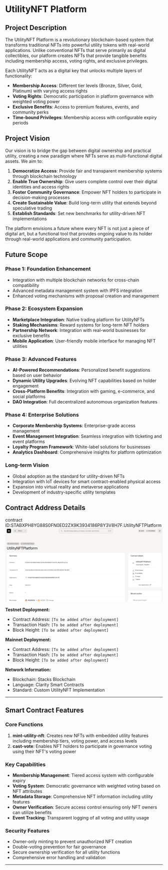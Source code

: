 # UtilityNFT Platform

## Project Description

The UtilityNFT Platform is a revolutionary blockchain-based system that transforms traditional NFTs into powerful utility tokens with real-world applications. Unlike conventional NFTs that serve primarily as digital collectibles, our platform creates NFTs that provide tangible benefits including membership access, voting rights, and exclusive privileges.

Each UtilityNFT acts as a digital key that unlocks multiple layers of functionality:
- **Membership Access**: Different tier levels (Bronze, Silver, Gold, Platinum) with varying access rights
- **Voting Rights**: Democratic participation in platform governance with weighted voting power
- **Exclusive Benefits**: Access to premium features, events, and community perks
- **Time-bound Privileges**: Membership access with configurable expiry periods

## Project Vision

Our vision is to bridge the gap between digital ownership and practical utility, creating a new paradigm where NFTs serve as multi-functional digital assets. We aim to:

1. **Democratize Access**: Provide fair and transparent membership systems through blockchain technology
2. **Enable True Ownership**: Give users complete control over their digital identities and access rights
3. **Foster Community Governance**: Empower NFT holders to participate in decision-making processes
4. **Create Sustainable Value**: Build long-term utility that extends beyond speculative trading
5. **Establish Standards**: Set new benchmarks for utility-driven NFT implementations

The platform envisions a future where every NFT is not just a piece of digital art, but a functional tool that provides ongoing value to its holder through real-world applications and community participation.

## Future Scope

### Phase 1: Foundation Enhancement
- Integration with multiple blockchain networks for cross-chain compatibility
- Advanced metadata management system with IPFS integration
- Enhanced voting mechanisms with proposal creation and management

### Phase 2: Ecosystem Expansion
- **Marketplace Integration**: Native trading platform for UtilityNFTs
- **Staking Mechanisms**: Reward systems for long-term NFT holders
- **Partnership Network**: Integration with real-world businesses for exclusive benefits
- **Mobile Application**: User-friendly mobile interface for managing NFT utilities

### Phase 3: Advanced Features
- **AI-Powered Recommendations**: Personalized benefit suggestions based on user behavior
- **Dynamic Utility Upgrades**: Evolving NFT capabilities based on holder engagement
- **Cross-Platform Benefits**: Integration with gaming, e-commerce, and social platforms
- **DAO Integration**: Full decentralized autonomous organization features

### Phase 4: Enterprise Solutions
- **Corporate Membership Systems**: Enterprise-grade access management
- **Event Management Integration**: Seamless integration with ticketing and event platforms
- **Loyalty Program Framework**: White-label solutions for businesses
- **Analytics Dashboard**: Comprehensive insights for platform optimization

### Long-term Vision
- Global adoption as the standard for utility-driven NFTs
- Integration with IoT devices for smart contract-enabled physical access
- Expansion into virtual reality and metaverse applications
- Development of industry-specific utility templates

## Contract Address Details
contract ID:STABXPH8YG88S0FN0ED2ZX9K3934186P8Y3V8H7F.UtilityNFTPlatform
![alt text](image.png)

**Testnet Deployment:**
- Contract Address: `[To be added after deployment]`
- Transaction Hash: `[To be added after deployment]`
- Block Height: `[To be added after deployment]`

**Mainnet Deployment:**
- Contract Address: `[To be added after deployment]`
- Transaction Hash: `[To be added after deployment]`
- Block Height: `[To be added after deployment]`

**Network Information:**
- Blockchain: Stacks Blockchain
- Language: Clarity Smart Contracts
- Standard: Custom UtilityNFT Implementation

---

## Smart Contract Features

### Core Functions

1. **mint-utility-nft**: Creates new NFTs with embedded utility features including membership tiers, voting power, and access levels
2. **cast-vote**: Enables NFT holders to participate in governance voting using their NFT's voting power

### Key Capabilities

- **Membership Management**: Tiered access system with configurable expiry
- **Voting System**: Democratic governance with weighted voting based on NFT attributes
- **Metadata Storage**: Comprehensive NFT information including utility features
- **Owner Verification**: Secure access control ensuring only NFT owners can utilize benefits
- **Event Tracking**: Transparent logging of all voting and utility usage

### Security Features

- Owner-only minting to prevent unauthorized NFT creation
- Double-voting prevention for fair governance
- Secure ownership verification for all utility functions
- Comprehensive error handling and validation

---

